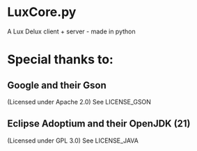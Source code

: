 # LuxCore.py
A Lux Delux client + server - made in python
# Special thanks to:
## Google and their Gson
(Licensed under Apache 2.0)
See LICENSE_GSON
## Eclipse Adoptium and their OpenJDK (21)
(Licensed under GPL 3.0)
See LICENSE_JAVA